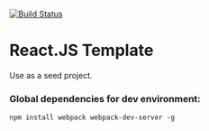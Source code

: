 [![Build Status](https://travis-ci.org/EuDgee/React-Js-Template.svg?branch=master)](https://travis-ci.org/EuDgee/React-Js-Template)

# React.JS Template
Use as a seed project.

### Global dependencies for dev environment:
`npm install webpack webpack-dev-server -g`
